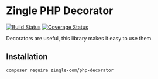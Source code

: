 Zingle PHP Decorator 
====================

[![Build Status](https://travis-ci.com/Zingle/php-decorator.svg?branch=master)](https://travis-ci.com/Zingle/php-decorator)
[![Coverage Status](https://coveralls.io/repos/github/Zingle/php-decorator/badge.svg?branch=master)](https://coveralls.io/github/Zingle/php-decorator?branch=master)

Decorators are useful, this library makes it easy to use them.

## Installation

`composer require zingle-com/php-decorator`
